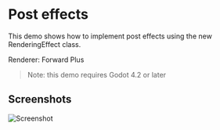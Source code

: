 # Post effects

This demo shows how to implement post effects using the new RenderingEffect class.

Renderer: Forward Plus

> Note: this demo requires Godot 4.2 or later

## Screenshots

![Screenshot](screenshots/compute_texture.webp)
